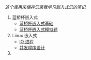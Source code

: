*这个库用来储存记录我学习嵌入式记的笔记*
1. 蓝桥杯嵌入式
   - [蓝桥杯嵌入式基础](./Blue.md)
   - [蓝桥杯嵌入式模拟题](./BlueSimulation.md)
2. Linux 嵌入式
   - [IO 进程](./10_IO_process.md)
   - [并发程序设计](./11_Concurrent_Programming.md)
3. 

